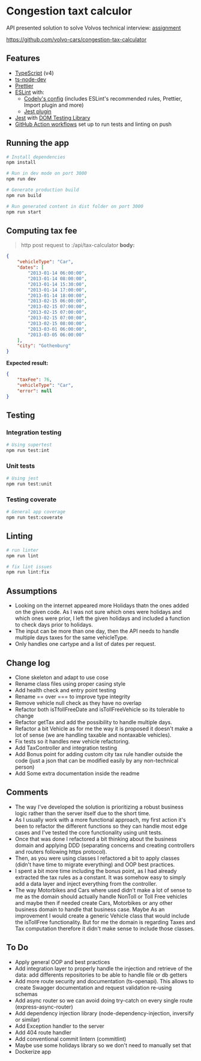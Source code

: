 # Congestion taxt calculor

API presented solution to solve Volvos technical interview: [assignment](ASSIGNMENT.md)

https://github.com/volvo-cars/congestion-tax-calculator

## Features

- [TypeScript](https://www.typescriptlang.org/) (v4)
- [ts-node-dev](https://github.com/wclr/ts-node-dev)
- [Prettier](https://prettier.io/)
- [ESLint](https://eslint.org/) with:
  - [Codely's config](https://github.com/lydell/eslint-plugin-simple-import-sort/) (includes ESLint's recommended rules, Prettier, Import plugin and more)
  - [Jest plugin](https://www.npmjs.com/package/eslint-plugin-jest)
- [Jest](https://jestjs.io) with [DOM Testing Library](https://testing-library.com/docs/dom-testing-library/intro)
- [GitHub Action workflows](https://github.com/features/actions) set up to run tests and linting on push

## Running the app

```sh
# Install dependencies
npm install

# Run in dev mode on port 3000
npm run dev

# Generate production build
npm run build

# Run generated content in dist folder on port 3000
npm run start
```

## Computing tax fee

> http post request to :/api/tax-calculator
> **body:**

```json
{
	"vehicleType": "Car",
	"dates": [
		"2013-01-14 06:00:00",
		"2013-01-14 08:00:00",
		"2013-01-14 15:30:00",
		"2013-01-14 17:00:00",
		"2013-01-14 18:00:00",
		"2013-02-15 06:00:00",
		"2013-02-15 07:00:00",
		"2013-02-15 07:00:00",
		"2013-02-15 07:00:00",
		"2013-02-15 08:00:00",
		"2013-03-01 06:00:00",
		"2013-03-05 06:00:00"
	],
	"city": "Gothenburg"
}
```

**Expected result:**

```json
{
	"taxFee": 76,
	"vehicleType": "Car",
	"error": null
}
```

## Testing

### Integration testing

```sh
# Using supertest
npm run test:int
```

### Unit tests

```sh
# Using jest
npm run test:unit
```

### Testing coverate

```sh
# General app coverage
npm run test:coverate
```

## Linting

```sh
# run linter
npm run lint

# fix lint issues
npm run lint:fix
```

## Assumptions

- Looking on the internet appeared more Holidays thatn the ones added on the given code. As I was not sure which ones were holidays and which ones were prior, I left the given holidays and included a function to check days prior to holidays.
- The input can be more than one day, then the API needs to handle multiple days taxes for the same vehicleType.
- Only handles one cartype and a list of dates per request.

## Change log

- Clone skeleton and adapt to use cose
- Rename class files using proper casing style
- Add health check and entry point testing
- Rename == over === to improve type integrity
- Remove vehicle null check as they have no overlap
- Refactor both isTfollFreeDate and isTollFreeVehicle so its tolerable to change
- Refactor getTax and add the possibility to handle multiple days.
- Refactor a bit Vehicle as for me the way it is proposed it doesn't make a lot of sense (we are handling taxable and nontaxable vehicles).
- Fix tests so it handles new vehicle refactoring.
- Add TaxController and integration testing
- Add Bonus point for adding custom city tax rule handler outside the code (just a json that can be modified easily by any non-technical person)
- Add Some extra documentation inside the readme

## Comments

- The way I've developed the solution is prioritizing a robust business logic rather than the server itself due to the short time.
- As I usually work with a more functional approach, my first action it's been to refactor the different functions so they can handle most edge cases and I've tested the core functionality using unit tests.
- Once that was done I refactored a bit thinking about the business domain and applying DDD (separating concerns and creating controllers and routers following https protocol).
- Then, as you were using classes I refactored a bit to apply classes (didn't have time to migrate everything) and OOP best practices.
- I spent a bit more time including the bonus point, as I had already extracted the tax rules as a constant. It was somehow easy to simply add a data layer and inject everything from the controller.
- The way Motorbikes and Cars where used didn't make a lot of sense to me as the domain should actually handle NonToll or Toll Free vehicles and maybe then if needed create Cars, Motorbikes or any other business domain to handle that business case. Maybe As an improvement I would create a generic Vehicle class that would include the isTollFree functionality. But for me the domain is regarding Taxes and Tax computation therefore it didn't make sense to include those classes.

## To Do

- Apply general OOP and best practices
- Add integration layer to properly handle the injection and retrieve of the data: add differents repositories to be able to handle file or db getters
- Add more route security and documentation (ts-openapi). This allows to create Swagger documentation and request validation re-using schemas
- Add async router so we can avoid doing try-catch on every single route (express-async-router)
- Add dependency injection library (node-dependency-injection, inversify or similar)
- Add Exception handler to the server
- Add 404 route handler
- Add conventional commit lintern (commitlint)
- Maybe use some holidays library so we don't need to manually set that
- Dockerize app
